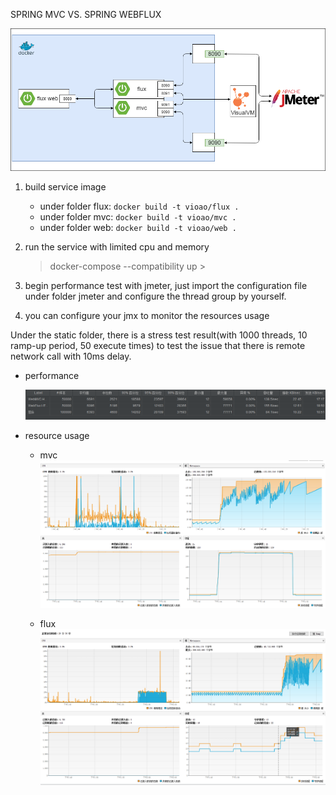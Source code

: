 SPRING MVC VS. SPRING WEBFLUX

![env](static/flux-vs-mvc.png)

1. build service image
   - under folder flux: `docker build -t vioao/flux .`
   - under folder mvc: `docker build -t vioao/mvc .`
   - under folder web: `docker build -t vioao/web .`

2. run the service with limited cpu and memory
   > docker-compose --compatibility up
                                                    >
3. begin performance test with jmeter, just import the configuration file under folder jmeter and configure the thread group by yourself.

4. you can configure your jmx to monitor the resources usage

Under the static folder, there is a stress test result(with 1000 threads, 10 ramp-up period, 50 execute times) to test the issue that there is remote network call with 10ms delay.

- performance
  
  ![env](static/mvc-vs-flux-1000threads.png)

- resource usage
  - mvc
    ![env](static/mvc-monitor.png)

  - flux
    ![env](static/flux-monitor.png)
